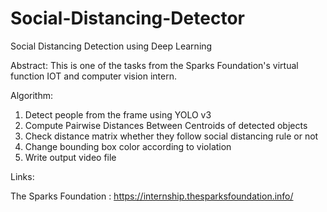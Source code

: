 # Social-Distancing-Detector
   Social Distancing Detection using Deep Learning

Abstract:
  This is one of the tasks from the Sparks Foundation's virtual function IOT and computer vision intern.
  
Algorithm:
  1) Detect people from the frame using YOLO v3
  2) Compute Pairwise Distances Between Centroids of detected objects
  3) Check distance matrix whether they follow social distancing rule or not
  4) Change bounding box color according to violation 
  5) Write output video file

Links:

The Sparks Foundation : https://internship.thesparksfoundation.info/ 
